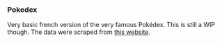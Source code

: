 ### Pokedex
Very basic french version of the very famous Pokédex. This is still a WIP though. The data were scraped from [this website](https://eternia.fr/fr/pokedex/liste-pokemon/).